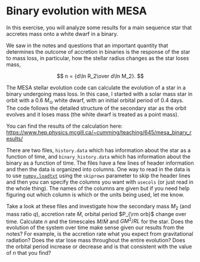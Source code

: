 # Binary evolution with MESA

In this exercise, you will analyze some results for a main sequence star that accretes mass onto a white dwarf in a binary.

We saw in the notes and questions that an important quantity that determines the outcome of accretion in binaries is the response of the star to mass loss, in particular, how the stellar radius changes as the star loses mass, 

$$
n = {d\ln R_2\over d\ln M_2}.
$$ 

The MESA stellar evolution code can calculate the evolution of a star in a binary undergoing mass loss. In this case, I started with a solar mass star in orbit with a $0.6\ M_\odot$ white dwarf, with an initial orbital period of $0.4$ days. The code follows the detailed structure of the secondary star as the orbit evolves and it loses mass (the white dwarf is treated as a point mass). 

You can find the results of the calculation here: 
https://www.hep.physics.mcgill.ca/~cumming/teaching/645/mesa_binary_results/

There are two files, ``history.data`` which has information about the star as a function of time, and ``binary_history.data`` which has information about the binary as a function of time. The files have a few lines of header information and then the data is organized into columns. One way to read in  the data is to use [``numpy.loadtxt``](https://numpy.org/doc/stable/reference/generated/numpy.loadtxt.html) using the ``skiprows`` parameter to skip the header lines and then you can specify the columns you want with ``usecols`` (or just read in the whole thing). The names of the columns are given but if you need help figuring out which column is which or the units being used, let me know.

Take a look at these files and investigate how the secondary mass $M_2$ (and mass ratio $q$), accretion rate $\dot M$, orbital period $P_{\rm orb}$ change over time. Calculate $n$ and the timescales $M/\dot{M}$ and $GM^2/RL$ for the star. 
Does the evolution of the system over time make sense given our results from the notes? For example, is the accretion rate what you expect from gravitational radiation? Does the star lose mass throughout the entire evolution? Does the orbital period increase or decrease and is that consistent with the value of $n$ that you find?
